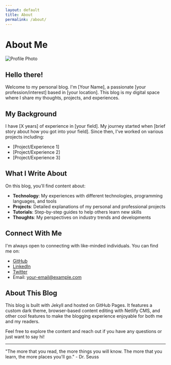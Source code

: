 ```yaml
---
layout: default
title: About
permalink: /about/
---
```


# About Me

![Profile Photo](/assets/images/uploads/profile.jpg)

## Hello there!

Welcome to my personal blog. I'm [Your Name], a passionate [your profession/interest] based in [your location]. This blog is my digital space where I share my thoughts, projects, and experiences.

## My Background

I have [X years] of experience in [your field]. My journey started when [brief story about how you got into your field]. Since then, I've worked on various projects including:

- [Project/Experience 1]
- [Project/Experience 2]
- [Project/Experience 3]

## What I Write About

On this blog, you'll find content about:

- **Technology**: My experiences with different technologies, programming languages, and tools
- **Projects**: Detailed explanations of my personal and professional projects
- **Tutorials**: Step-by-step guides to help others learn new skills
- **Thoughts**: My perspectives on industry trends and developments

## Connect With Me

I'm always open to connecting with like-minded individuals. You can find me on:

- [GitHub](https://github.com/yourusername)
- [LinkedIn](https://linkedin.com/in/yourusername)
- [Twitter](https://twitter.com/yourusername)
- Email: [your-email@example.com](mailto:your-email@example.com)

## About This Blog

This blog is built with Jekyll and hosted on GitHub Pages. It features a custom dark theme, browser-based content editing with Netlify CMS, and other cool features to make the blogging experience enjoyable for both me and my readers.

Feel free to explore the content and reach out if you have any questions or just want to say hi!

---

"The more that you read, the more things you will know. The more that you learn, the more places you'll go." - Dr. Seuss